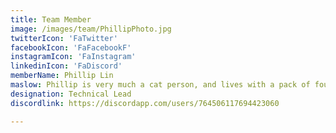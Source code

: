 ```yaml
---
title: Team Member
image: /images/team/PhillipPhoto.jpg
twitterIcon: 'FaTwitter'
facebookIcon: 'FaFacebookF'
instagramIcon: 'FaInstagram'
linkedinIcon: 'FaDiscord'
memberName: Phillip Lin
maslow: Phillip is very much a cat person, and lives with a pack of four cats (and 3 younger siblings). He also enjoys cooking, coding and coffee, and used the latter of the two to make this webpage.
designation: Technical Lead
discordlink: https://discordapp.com/users/764506117694423060

---
```

